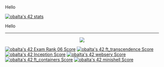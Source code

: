 <p> Hello </p>
<a href="https://github.com/JaeSeoKim/badge42"><img align="center" src="https://badge42.vercel.app/api/v2/cl1rnfu33003009mil8ujthad/stats?cursusId=21&coalitionId=122" alt="obalta's 42 stats"/></a>
<p> Hello </p>
<hr/>

<p align="center">
  <img src="http://s.4cdn.org/image/title/105.gif">
</p>




[![obalta's 42 Exam Rank 06 Score](https://badge42.vercel.app/api/v2/cl1rnfu33003009mil8ujthad/project/2457154)](https://github.com/JaeSeoKim/badge42)
[![obalta's 42 ft_transcendence Score](https://badge42.vercel.app/api/v2/cl1rnfu33003009mil8ujthad/project/2457155)](https://github.com/JaeSeoKim/badge42)
[![obalta's 42 Inception Score](https://badge42.vercel.app/api/v2/cl1rnfu33003009mil8ujthad/project/2438771)](https://github.com/JaeSeoKim/badge42)
[![obalta's 42 webserv Score](https://badge42.vercel.app/api/v2/cl1rnfu33003009mil8ujthad/project/2438774)](https://github.com/JaeSeoKim/badge42)
[![obalta's 42 ft_containers Score](https://badge42.vercel.app/api/v2/cl1rnfu33003009mil8ujthad/project/2438770)](https://github.com/JaeSeoKim/badge42)
[![obalta's 42 minishell Score](https://badge42.vercel.app/api/v2/cl1rnfu33003009mil8ujthad/project/2168436)](https://github.com/JaeSeoKim/badge42)


<!--
**minikross/minikross** is a ✨ _special_ ✨ repository because its `README.md` (this file) appears on your GitHub profile.

Here are some ideas to get you started:

- 🔭 I’m currently working on ...
- 🌱 I’m currently learning ...
- 👯 I’m looking to collaborate on ...
- 🤔 I’m looking for help with ...
- 💬 Ask me about ...
- 📫 How to reach me: ...
- 😄 Pronouns: ...
- ⚡ Fun fact: ...
-->
